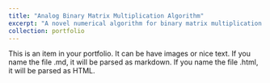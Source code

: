 ```yaml
---
title: "Analog Binary Matrix Multiplication Algorithm"
excerpt: "A novel numerical algorithm for binary matrix multiplication to be implemented on a crossbar array of Magnetic Tunnel Junction (MTJ) nanodevices.<br/><img src='/images/binary_mm.png'>"
collection: portfolio
---
```


This is an item in your portfolio. It can be have images or nice text. If you name the file .md, it will be parsed as markdown. If you name the file .html, it will be parsed as HTML. 
